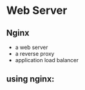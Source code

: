 # Web Server


## Nginx 
- a web server
- a reverse proxy
- application load balancer


## using nginx:

